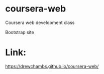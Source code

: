 # coursera-web
Coursera web development class

Bootstrap site

# Link:
https://drewchambs.github.io/coursera-web/
